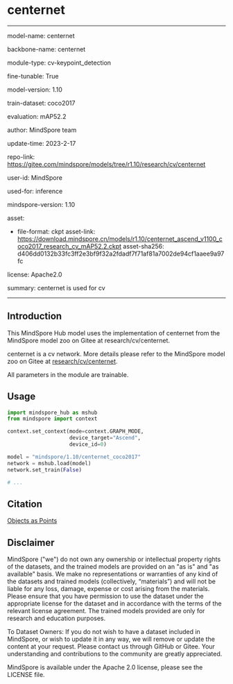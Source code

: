 # centernet

---

model-name: centernet

backbone-name: centernet

module-type: cv-keypoint_detection

fine-tunable: True

model-version: 1.10

train-dataset: coco2017

evaluation: mAP52.2

author: MindSpore team

update-time: 2023-2-17

repo-link: <https://gitee.com/mindspore/models/tree/r1.10/research/cv/centernet>

user-id: MindSpore

used-for: inference

mindspore-version: 1.10

asset:

-
    file-format: ckpt
    asset-link: <https://download.mindspore.cn/models/r1.10/centernet_ascend_v1100_coco2017_research_cv_mAP52.2.ckpt>
    asset-sha256: d406dd0132b33fc3ff2e3bf9f32a2fdadf7f71af81a7002de94cf1aaee9a97fc

license: Apache2.0

summary: centernet is used for cv

---

## Introduction

This MindSpore Hub model uses the implementation of centernet from the MindSpore model zoo on Gitee at research/cv/centernet.

centernet is a cv network. More details please refer to the MindSpore model zoo on Gitee at [research/cv/centernet](https://gitee.com/mindspore/models/blob/r1.10/research/cv/centernet/README.md).

All parameters in the module are trainable.

## Usage

```python
import mindspore_hub as mshub
from mindspore import context

context.set_context(mode=context.GRAPH_MODE,
                    device_target="Ascend",
                    device_id=0)

model = "mindspore/1.10/centernet_coco2017"
network = mshub.load(model)
network.set_train(False)

# ...
```

## Citation

[Objects as Points](https://arxiv.org/pdf/1904.07850.pdf)

## Disclaimer

MindSpore ("we") do not own any ownership or intellectual property rights of the datasets, and the trained models are provided on an "as is" and "as available" basis. We make no representations or warranties of any kind of the datasets and trained models (collectively, “materials”) and will not be liable for any loss, damage, expense or cost arising from the materials. Please ensure that you have permission to use the dataset under the appropriate license for the dataset and in accordance with the terms of the relevant license agreement. The trained models provided are only for research and education purposes.

To Dataset Owners: If you do not wish to have a dataset included in MindSpore, or wish to update it in any way, we will remove or update the content at your request. Please contact us through GitHub or Gitee. Your understanding and contributions to the community are greatly appreciated.

MindSpore is available under the Apache 2.0 license, please see the LICENSE file.
